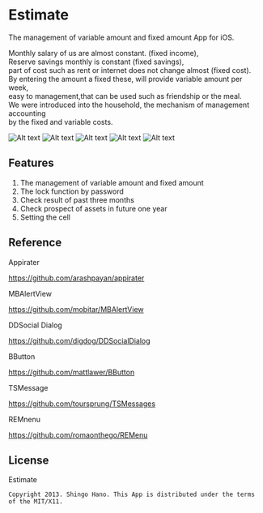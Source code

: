Estimate
======================

The management of variable amount and fixed amount App for iOS.  
  
Monthly salary of us are almost constant. (fixed income),   
Reserve savings monthly is constant (fixed savings),   
part of cost such as rent or internet does not change almost (fixed cost).   
By entering the amount a fixed these, will provide variable amount per week,  
easy to management,that can be used such as friendship or the meal.   
We were introduced into the household, the mechanism of management accounting   
by the fixed and variable costs.  
  
  
![Alt text](http://nntp.ie-t.net/images/estimate4.png)
![Alt text](http://nntp.ie-t.net/images/estimate1.png)
![Alt text](http://nntp.ie-t.net/images/estimate9.png)
![Alt text](http://nntp.ie-t.net/images/estimate10.png)
![Alt text](http://nntp.ie-t.net/images/estimate2.png)



Features
------

1. The management of variable amount and fixed amount
2. The lock function by password
3. Check result of past three months
4. Check prospect of assets in future one year
5. Setting the cell  


Reference
------
Appirater


<https://github.com/arashpayan/appirater>


MBAlertView


<https://github.com/mobitar/MBAlertView>


DDSocial Dialog


<https://github.com/digdog/DDSocialDialog>


BButton


<https://github.com/mattlawer/BButton>


TSMessage


<https://github.com/toursprung/TSMessages>


REMnenu


<https://github.com/romaonthego/REMenu>


License
------

Estimate


`Copyright 2013. Shingo Hano. This App is distributed under the terms of the MIT/X11.`  
